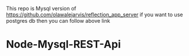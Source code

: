 This repo is Mysql version of https://github.com/olawalejarvis/reflection_app_server 
if you want to use postgres db then you can follow above link


# Node-Mysql-REST-Api

